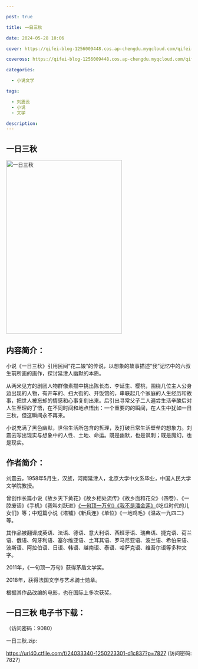 ```yaml
---

post: true

title: 一日三秋

date: 2024-05-28 10:06

cover: https://qifei-blog-1256009448.cos.ap-chengdu.myqcloud.com/qifei-blog/65f04de79f345e8d0304e3b5.jpg

coveross: https://qifei-blog-1256009448.cos.ap-chengdu.myqcloud.com/qifei-blog/65f04de79f345e8d0304e3b5.jpg

categories:

  - 小说文学

tags:

  - 刘震云
  - 小说
  - 文学

description:
---
```


## 一日三秋
<img alt="一日三秋 " class="aligncenter loading" data-was-processed="true" decoding="async" fetchpriority="high" height="471" src="https://qifei-blog-1256009448.cos.ap-chengdu.myqcloud.com/qifei-blog/65f04de79f345e8d0304e3b5.jpg " style="cursor: zoom-in;" width="314"/>

## 内容简介：

小说《一日三秋》引用民间“花二娘”的传说，以想象的故事描述“我”记忆中的六叔生前所画的画作，探讨延津人幽默的本质。

从两米见方的剧团人物群像素描中挑出陈长杰、李延生、樱桃，围绕几位主人公身边出现的人物，有开车的、扫大街的、开饭馆的，串联起几个家庭的人生经历和故事，把世人被忘却的情感和心事复刻出来。后引出寻常父子二人遍尝生活辛酸后对人生至理的了悟，在不同时间和地点悟出：一个重要的的瞬间，在人生中犹如一日三秋，但这瞬间永不再来。

小说充满了黑色幽默，世俗生活所包含的哲理，及打破日常生活壁垒的想象力。刘震云写出现实与想象中的人性、土地、命运。既是幽默，也是讽刺；既是魔幻，也是现实。

## 作者简介：

刘震云，1958年5月生，汉族，河南延津人，北京大学中文系毕业，中国人民大学文学院教授。

曾创作长篇小说《故乡天下黄花》《故乡相处流传》《故乡面和花朵》（四卷）、《一腔废话》《手机》《我叫刘跃进》<a href="https://www.huibooks.com/15060.html">《一句顶一万句》</a><a href="https://www.huibooks.com/16332.html">《我不是潘金莲》</a>《吃瓜时代的儿女们》等；中短篇小说《塔铺》《新兵连》《单位》《一地鸡毛》《温故一九四二》等。

其作品被翻译成英语、法语、德语、意大利语、西班牙语、瑞典语、捷克语、荷兰语、俄语、匈牙利语、塞尔维亚语、土耳其语、罗马尼亚语、波兰语、希伯来语、波斯语、阿拉伯语、日语、韩语、越南语、泰语、哈萨克语、维吾尔语等多种文字。

2011年，《一句顶一万句》获得茅盾文学奖。

2018年，获得法国文学与艺术骑士勋章。

根据其作品改编的电影，也在国际上多次获奖。

## 一日三秋 电子书下载：

 （访问密码：9080）

一日三秋.zip: 

https://url40.ctfile.com/f/24033340-1250223301-d1c837?p=7827 (访问密码: 7827)
